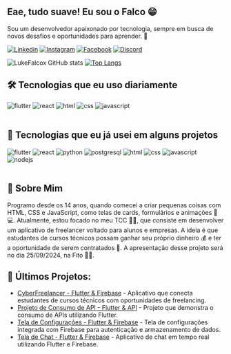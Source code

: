 ## Eae, tudo suave! Eu sou o Falco 😁

Sou um desenvolvedor apaixonado por tecnologia, sempre em busca de novos desafios e oportunidades para aprender. 🚀

[![Linkedin](https://img.shields.io/badge/LinkedIn-0077B5?style=for-the-badge&logo=linkedin&logoColor=white)](https://www.linkedin.com/in/luis-falco-43b51225b/)
[![Instagram](https://img.shields.io/badge/Instagram-E4405F?style=for-the-badge&logo=instagram&logoColor=white)](https://www.instagram.com)
[![Facebook](https://img.shields.io/badge/Facebook-1877F2?style=for-the-badge&logo=facebook&logoColor=white)](https://web.facebook.com/profile.php?id=100072304717807)
[![Discord](https://img.shields.io/badge/Discord-7289DA?style=for-the-badge&logo=discord&logoColor=white)](https://discord.com/channels/1286307053085659186/1286307053085659190)

![LukeFalcox GitHub stats](https://github-readme-stats.vercel.app/api?username=LukeFalcox&show_icons=true&theme=tokyonight)
[![Top Langs](https://github-readme-stats.vercel.app/api/top-langs/?username=LukeFalcox)](https://github.com/LukeFalcox/github-readme-stats)


## 🛠 Tecnologias que eu uso diariamente

<div>
    <img align='center' alt='flutter' src='https://img.shields.io/badge/Flutter-02569B?style=for-the-badge&logo=flutter&logoColor=white'>
    <img align='center' alt='react' src='https://img.shields.io/badge/React-20232A?style=for-the-badge&logo=react&logoColor=61DAFB'>
    <img align='center' alt='html' src='https://img.shields.io/badge/HTML5-E34F26?style=for-the-badge&logo=html5&logoColor=white'>
    <img align='center' alt='css' src='https://img.shields.io/badge/CSS3-1572B6?style=for-the-badge&logo=css3&logoColor=white'>
    <img align='center' alt='javascript' src='https://img.shields.io/badge/JavaScript-F7DF1E?style=for-the-badge&logo=javascript&logoColor=black'>
</div><br/>

## 🧰 Tecnologias que eu já usei em alguns projetos

<div>
    <img align='center' alt='flutter' src='https://img.shields.io/badge/Flutter-02569B?style=for-the-badge&logo=flutter&logoColor=white'>
    <img align='center' alt='react' src='https://img.shields.io/badge/React-20232A?style=for-the-badge&logo=react&logoColor=61DAFB'>
    <img align='center' alt='python' src='https://img.shields.io/badge/Python-3776AB?style=for-the-badge&logo=python&logoColor=white'>
    <img align='center' alt='postgresql' src='https://img.shields.io/badge/PostgreSQL-316192?style=for-the-badge&logo=postgresql&logoColor=white'>
    <img align='center' alt='html' src='https://img.shields.io/badge/HTML5-E34F26?style=for-the-badge&logo=html5&logoColor=white'>
    <img align='center' alt='css' src='https://img.shields.io/badge/CSS3-1572B6?style=for-the-badge&logo=css3&logoColor=white'>
    <img align='center' alt='javascript' src='https://img.shields.io/badge/JavaScript-F7DF1E?style=for-the-badge&logo=javascript&logoColor=black'>
    <img align='center' alt='nodejs' src='https://img.shields.io/badge/Node.js-43853D?style=for-the-badge&logo=node.js&logoColor=white'>
</div><br/>

## 🎨 Sobre Mim

Programo desde os 14 anos, quando comecei a criar pequenas coisas com HTML, CSS e JavaScript, como telas de cards, formulários e animações 🎨💻. Atualmente, estou focado no meu TCC 😵‍💫, que consiste em desenvolver um aplicativo de freelancer voltado para alunos e empresas. A ideia é que estudantes de cursos técnicos possam ganhar seu próprio dinheiro 💰 e ter a oportunidade de serem contratados 🎯. A apresentação desse projeto será no dia 25/09/2024, na Fito 🏫🥳.

## 📌 Últimos Projetos:
- [CyberFreelancer - Flutter & Firebase](https://github.com/LukeFalcox/App-Freelancer) - Aplicativo que conecta estudantes de cursos técnicos com oportunidades de freelancing.</br>
- [Projeto de Consumo de API - Flutter & API](https://github.com/LukeFalcox/Projeto-Api) - Projeto que demonstra o consumo de APIs utilizando Flutter.</br>
- [Tela de Configurações - Flutter & Firebase](https://github.com/LukeFalcox/SettingsScreen) - Tela de configurações integrada com Firebase para autenticação e armazenamento de dados.</br>
- [Tela de Chat - Flutter & Firebase](https://github.com/LukeFalcox/Chat-Menssager) - Aplicativo de chat em tempo real utilizando Flutter e Firebase.</br>
